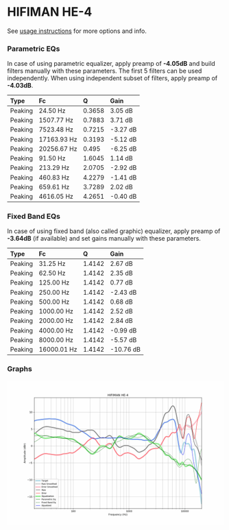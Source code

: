 # HIFIMAN HE-4
See [usage instructions](https://github.com/jaakkopasanen/AutoEq#usage) for more options and info.

### Parametric EQs
In case of using parametric equalizer, apply preamp of **-4.05dB** and build filters manually
with these parameters. The first 5 filters can be used independently.
When using independent subset of filters, apply preamp of **-4.03dB**.

| Type    | Fc          |      Q | Gain     |
|:--------|:------------|:-------|:---------|
| Peaking | 24.50 Hz    | 0.3658 | 3.05 dB  |
| Peaking | 1507.77 Hz  | 0.7883 | 3.71 dB  |
| Peaking | 7523.48 Hz  | 0.7215 | -3.27 dB |
| Peaking | 17163.93 Hz | 0.3193 | -5.12 dB |
| Peaking | 20256.67 Hz | 0.495  | -6.25 dB |
| Peaking | 91.50 Hz    | 1.6045 | 1.14 dB  |
| Peaking | 213.29 Hz   | 2.0705 | -2.92 dB |
| Peaking | 460.83 Hz   | 4.2279 | -1.41 dB |
| Peaking | 659.61 Hz   | 3.7289 | 2.02 dB  |
| Peaking | 4616.05 Hz  | 4.2651 | -0.40 dB |

### Fixed Band EQs
In case of using fixed band (also called graphic) equalizer, apply preamp of **-3.64dB**
(if available) and set gains manually with these parameters.

| Type    | Fc          |      Q | Gain      |
|:--------|:------------|:-------|:----------|
| Peaking | 31.25 Hz    | 1.4142 | 2.67 dB   |
| Peaking | 62.50 Hz    | 1.4142 | 2.35 dB   |
| Peaking | 125.00 Hz   | 1.4142 | 0.77 dB   |
| Peaking | 250.00 Hz   | 1.4142 | -2.43 dB  |
| Peaking | 500.00 Hz   | 1.4142 | 0.68 dB   |
| Peaking | 1000.00 Hz  | 1.4142 | 2.52 dB   |
| Peaking | 2000.00 Hz  | 1.4142 | 2.84 dB   |
| Peaking | 4000.00 Hz  | 1.4142 | -0.99 dB  |
| Peaking | 8000.00 Hz  | 1.4142 | -5.57 dB  |
| Peaking | 16000.01 Hz | 1.4142 | -10.76 dB |

### Graphs
![](./HIFIMAN%20HE-4.png)